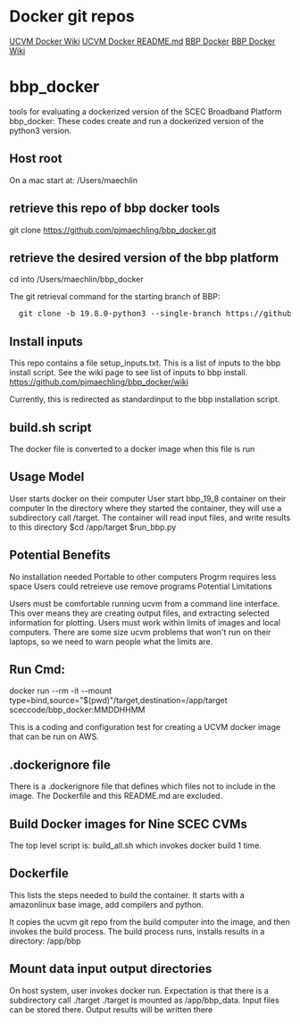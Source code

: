 # Docker git repos
[UCVM Docker Wiki](https://github.com/sceccode/ucvm_docker/wiki)
[UCVM Docker README.md](https://github.com/pjmaechling/ucvm_docker)
[BBP Docker](https://github.com/pjmaechling/bbp_docker)
[BBP Docker Wiki](https://github.com/pjmaechling/bbp_docker/wiki)

# bbp_docker
tools for evaluating a dockerized version of the SCEC Broadband Platform
bbp_docker: These codes create and run a dockerized version of the python3 version.

## Host root
On a mac start at:
/Users/maechlin

## retrieve this repo of bbp docker tools
git clone https://github.com/pjmaechling/bbp_docker.git

## retrieve the desired version of the bbp platform
cd into /Users/maechlin/bbp_docker

The git retrieval command for the starting branch of BBP:
<pre>
  git clone -b 19.8.0-python3 --single-branch https://github.com/SCECcode/bbp.git
</pre>

## Install inputs
This repo contains a file setup_inputs.txt.
This is a list of inputs to the bbp install script.
See the wiki page to see list of inputs to bbp install.
https://github.com/pjmaechling/bbp_docker/wiki

Currently, this is redirected as standardinput to the bbp installation script.

## build.sh script
The docker file is converted to a docker image when this file is run


## Usage Model
User starts docker on their computer
User start bbp_19_8 container on their computer
In the directory where they started the container, they will use a subdirectory call /target.
The container will read input files, and write results to this directory
$cd /app/target
$run_bbp.py

## Potential Benefits

No installation needed Portable to other computers Progrm requires less space Users could retreieve use remove programs
Potential Limitations

Users must be comfortable running ucvm from a command line interface. This over means they are creating output files, and extracting selected information for plotting.
Users must work within limits of images and local computers. There are some size ucvm problems that won't run on their laptops, so we need to warn people what the limits are.


## Run Cmd:
docker run --rm -it --mount type=bind,source="$(pwd)"/target,destination=/app/target  sceccode/bbp_docker:MMDDHHMM

This is a coding and configuration test for creating a UCVM docker image that can be run on AWS.

## .dockerignore file
There is a .dockerignore file that defines which files not to include in the image. The Dockerfile and this README.md are excluded.

## Build Docker images for Nine SCEC CVMs
The top level script is: build_all.sh which invokes docker build 1 time.

## Dockerfile
This lists the steps needed to build the container. It starts with a amazonlinux base image, add compilers and python.

It copies the ucvm git repo from the build computer into the image, and then invokes the build process. The build process runs, installs results in a directory: /app/bbp

## Mount data input output directories
On host system, user invokes docker run. Expectation is that there is a subdirectory call ./target
./target is mounted as /app/bbp_data.
Input files can be stored there.
Output results will be written there
